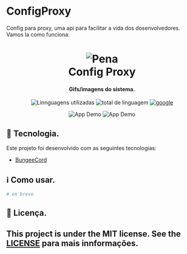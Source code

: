 # ConfigProxy
 Config para proxy, uma api para facilitar a vida dos dosenvolvedores.
 Vamos la como funciona:
<h1 align="center">
    <img alt="Pena" src="https://cdn.discordapp.com/attachments/782465411874684949/783336050399248404/Pena.png" />
    <br>
    Config Proxy
</h1>

<h4 align="center">
  Gifs/imagens do sistema.
</h4>

<p align="center">
  <img alt="Linnguagens utilizadas" src="https://img.shields.io/github/languages/top/lukemorales/react-native-design-code.svg">

  <img alt="total de linguagem" src="https://img.shields.io/github/languages/count/lukemorales/react-native-design-code.svg">

  <a href="https://google.com">
    <img alt="google" src="https://img.shields.io/github/license/lukemorales/react-native-design-code.svg">
  </a>
</p>

<p align="center">
  <img alt="App Demo" src="https://encrypted-tbn0.gstatic.com/images?q=tbn:ANd9GcTSMSBEVZCPXQ92Dtk_aHHrxxIUbssAjkJcfg&usqp=CAU">
  <img alt="App Demo" src="https://encrypted-tbn0.gstatic.com/images?q=tbn:ANd9GcTSMSBEVZCPXQ92Dtk_aHHrxxIUbssAjkJcfg&usqp=CAU">
</p>

## :rocket: Tecnologia.
Este projeto foi desenvolvido com as seguintes tecnologias:

-  [BungeeCord](https://www.spigotmc.org/wiki/bungeecord/)

## :information_source: Como usar.
```bash
# em breve
```

## :memo: Licença.
This project is under the MIT license. See the [LICENSE](https://google.com) para mais innformações.
---

